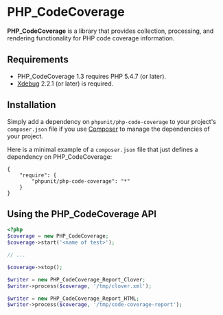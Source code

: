 # PHP_CodeCoverage

**PHP_CodeCoverage** is a library that provides collection, processing, and rendering functionality for PHP code coverage information.

## Requirements

* PHP_CodeCoverage 1.3 requires PHP 5.4.7 (or later).
* [Xdebug](http://xdebug.org/) 2.2.1 (or later) is required.

## Installation

Simply add a dependency on `phpunit/php-code-coverage` to your project's `composer.json` file if you use [Composer](http://getcomposer.org/) to manage the dependencies of your project.

Here is a minimal example of a `composer.json` file that just defines a dependency on PHP_CodeCoverage:

    {
        "require": {
            "phpunit/php-code-coverage": "*"
        }
    }

## Using the PHP_CodeCoverage API

```php
<?php
$coverage = new PHP_CodeCoverage;
$coverage->start('<name of test>');

// ...

$coverage->stop();

$writer = new PHP_CodeCoverage_Report_Clover;
$writer->process($coverage, '/tmp/clover.xml');

$writer = new PHP_CodeCoverage_Report_HTML;
$writer->process($coverage, '/tmp/code-coverage-report');
```

